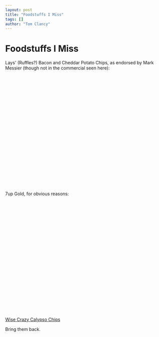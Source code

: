 ```yaml
---
layout: post
title: "Foodstuffs I Miss"
tags: []
author: "Tom Clancy"
---
```


# Foodstuffs I Miss

Lays' (Ruffles?) Bacon and Cheddar Potato Chips, as endorsed by Mark Messier (though not in the commercial seen here):

 <object width="425" height="355"><param name="movie" value="http://www.youtube.com/v/USbHd98Gws4&hl=en"></param><param name="wmode" value="transparent"></param><embed src="http://www.youtube.com/v/USbHd98Gws4&hl=en" type="application/x-shockwave-flash" wmode="transparent" width="425" height="355"></embed></object>

7up Gold, for obvious reasons:

 <object width="425" height="355"><param name="movie" value="http://www.youtube.com/v/wwC696SV0Gk&hl=en"></param><param name="wmode" value="transparent"></param><embed src="http://www.youtube.com/v/wwC696SV0Gk&hl=en" type="application/x-shockwave-flash" wmode="transparent" width="425" height="355"></embed></object>

<a href="http://www.taquitos.net/snacks.php?snack_code=2779" onclick="window.open(this.href); return false;">Wise Crazy Calypso Chips</a>

Bring them back.
